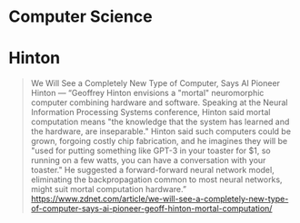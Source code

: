# Computer Science

# Hinton

>We Will See a Completely New Type of Computer, Says AI Pioneer Hinton — “Geoffrey Hinton envisions a "mortal" neuromorphic computer combining hardware and software. Speaking at the Neural Information Processing Systems conference, Hinton said mortal computation means "the knowledge that the system has learned and the hardware, are inseparable." Hinton said such computers could be grown, forgoing costly chip fabrication, and he imagines they will be "used for putting something like GPT-3 in your toaster for $1, so running on a few watts, you can have a conversation with your toaster." He suggested a forward-forward neural network model, eliminating the backpropagation common to most neural networks, might suit mortal computation hardware.” https://www.zdnet.com/article/we-will-see-a-completely-new-type-of-computer-says-ai-pioneer-geoff-hinton-mortal-computation/